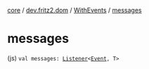 [core](../../index.md) / [dev.fritz2.dom](../index.md) / [WithEvents](index.md) / [messages](./messages.md)

# messages

(js) `val messages: `[`Listener`](../-listener/index.md)`<`[`Event`](https://kotlinlang.org/api/latest/jvm/stdlib/org.w3c.dom.events/-event/index.html)`, T>`